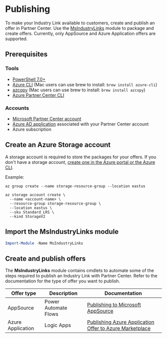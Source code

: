 # Publishing

To make your Industry Link available to customers, create and publish an offer in Partner Center. Use the [MsIndustryLinks](README.md) module to package and create offers. Currently, only AppSource and Azure Application offers are supported.

## Prerequisites

### Tools

- [PowerShell 7.0+](https://learn.microsoft.com/en-us/powershell/scripting/install/installing-powershell?view=powershell-7.3)
- [Azure CLI](https://learn.microsoft.com/en-us/cli/azure/install-azure-cli) (Mac users can use brew to install: `brew install azure-cli`)
- [azcopy](https://learn.microsoft.com/en-us/azure/storage/common/storage-use-azcopy-v10) (Mac users can use brew to install: `brew install azcopy`)
- [Azure Partner Center CLI](https://github.com/microsoft/az-partner-center-cli)

### Accounts

- [Microsoft Partner Center account](https://learn.microsoft.com/en-us/power-platform/developer/appsource/register-microsoft-partner-network)
- [Azure AD application](https://learn.microsoft.com/en-us/partner-center/marketplace/submission-api-onboard#step-1-complete-prerequisites-for-using-the-partner-center-submission-api) associated with your Partner Center account
- Azure subscription

## Create an Azure Storage account

A storage account is required to store the packages for your offers. If you don't have a storage account, [create one in the Azure portal or the Azure CLI](https://learn.microsoft.com/en-us/azure/storage/common/storage-account-create?tabs=azure-portal).

Example:

```
az group create --name storage-resource-group --location eastus

az storage account create \
  --name <account-name> \
  --resource-group storage-resource-group \
  --location eastus \
  --sku Standard_LRS \
  --kind StorageV2
```

## Import the MsIndustryLinks module

```powershell
Import-Module -Name MsIndustryLinks
```

## Create and publish offers

The **MsIndustryLinks** module contains cmdlets to automate some of the steps required to publish an Industry Link with Partner Center. Refer to the documentation for the type of offer you want to publish.

| Offer type        | Description          | Documentation                                                                                                |
| ----------------- | -------------------- | ------------------------------------------------------------------------------------------------------------ |
| AppSource         | Power Automate Flows | [Publishing to Microsoft AppSource](publish/appsource/AppSourcePublishing.md)                                |
| Azure Application | Logic Apps           | [Publishing Azure Application Offer to Azure Marketplace](publish/application/AzureMarketplacePublishing.md) |
